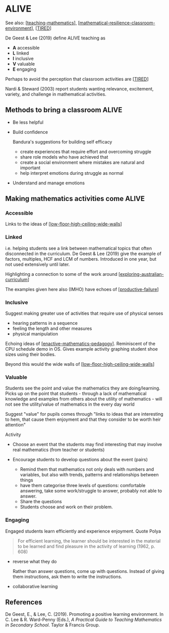 # ALIVE

See also: [[teaching-mathematics]], [[mathematical-resilience-classroom-environment]], [[TIRED]]

De Geest & Lee (2019) define ALIVE teaching as 

- **A** accessible
- **L** linked
- **I** inclusive
- **V** valuable
- **E** engaging

Perhaps to avoid the perception that classroom activities are [[TIRED]]

Nardi & Steward (2003) report students wanting relevance, excitement, variety, and challenge in mathematical activities.

## Methods to bring a classroom ALIVE

- Be less helpful
- Build confidence

    Bandura's suggestions for building self efficacy

    - create experiences that require effort and overcoming struggle
    - share role models who have achieved that
    - create a social environment where mistakes are natural and important 
    - help interpret emotions during struggle as normal
- Understand and manage emotions

## Making mathematics activities come ALIVE

### Accessible

Links to the ideas of [[low-floor-high-ceiling-wide-walls]]

### Linked

i.e. helping students see a link between mathematical topics that often disconnected in the curriculum. De Geest & Lee (2019) give the example of factors, multiples, HCF and LCM of numbers. Introduced in one year, but not used extensively until later.

Highlighting a connection to some of the work around [[exploring-australian-curriculum]]

The examples given here also (IMHO) have echoes of [[productive-failure]]

### Inclusive

Suggest making greater use of activities that require use of physical senses 

- hearing patterns in a sequence
- feeling the length and other measures
- physical manipulation

Echoing ideas of [[enactive-mathematics-pedagogy]]. Reminiscent of the CPU schedule demo in OS. Gives example activity graphing student shoe sizes using their bodies.

Beyond this would the wide walls of [[low-floor-high-ceiling-wide-walls]]

### Valuable

Students see the point and value the mathematics they are doing/learning. Picks up on the point that students - through a lack of mathematical knowledge and examples from others about the utility of mathematics - will not see the utility/value of mathematics in the every day world

Suggest "value" for pupils comes through "links to ideas that are interesting to hem, that cause them enjoyment and that they consider to be worth heir attention"

Activity

- Choose an event that the students may find interesting that may involve real mathematics (from teacher or students)
- Encourage students to develop questions about the event (pairs)

    - Remind them that mathematics not only deals with numbers and variables, but also with trends, patterns and relationships between things
    - have them categorise three levels of questions: comfortable answering, take some work/struggle to answer, probably not able to answer.
    - Share the questions
    - Students choose and work on their problem.

### Engaging

Engaged students learn efficiently and experience enjoyment. Quote Polya

> For efficient learning, the learner should be interested in the material to be learned and find pleasure in the activity of learning (1962, p. 608)

- reverse what they do

    Rather than answer questions, come up with questions. Instead of giving them instructions, ask them to write the instructions.

- collaborative learning

## References

De Geest, E., & Lee, C. (2019). Promoting a positive learning environment. In C. Lee & R. Ward-Penny (Eds.), *A Practical Guide to Teaching Mathematics in Secondary School*. Taylor & Francis Group.



[//begin]: # "Autogenerated link references for markdown compatibility"
[teaching-mathematics]: teaching-mathematics "Teaching Mathematics"
[mathematical-resilience-classroom-environment]: mathematical-resilience-classroom-environment "mathematical-resilience-classroom-environment"
[TIRED]: tired "TIRED"
[low-floor-high-ceiling-wide-walls]: ../low-floor-high-ceiling-wide-walls "Low Floor, High Ceiling, Wide Walls"
[exploring-australian-curriculum]: ../../Python/exploring-australian-curriculum "Exploring australian curriculum"
[productive-failure]: productive-failure "Productive Failure"
[enactive-mathematics-pedagogy]: enactive-mathematics-pedagogy "Enactive mathematics pedagogy"
[//end]: # "Autogenerated link references"